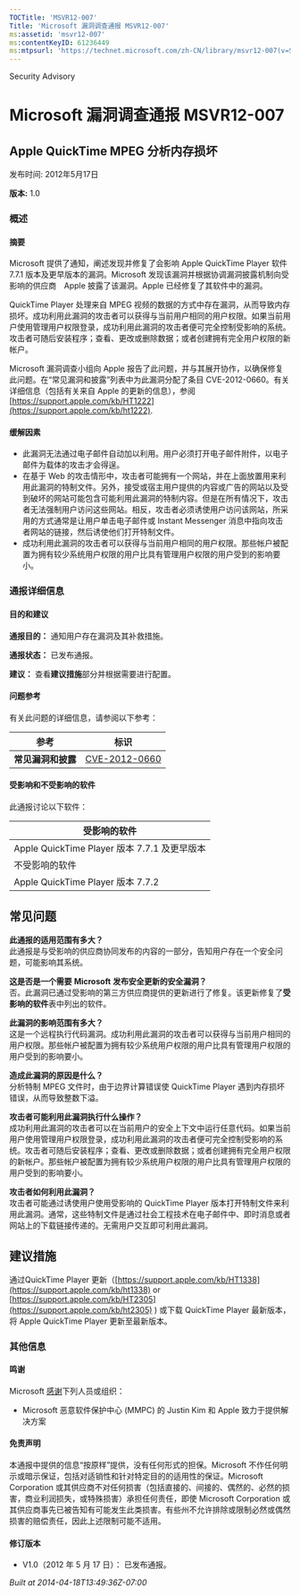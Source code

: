 ```yaml
---
TOCTitle: 'MSVR12-007'
Title: 'Microsoft 漏洞调查通报 MSVR12-007'
ms:assetid: 'msvr12-007'
ms:contentKeyID: 61236449
ms:mtpsurl: 'https://technet.microsoft.com/zh-CN/library/msvr12-007(v=Security.10)'
---
```


Security Advisory

Microsoft 漏洞调查通报 MSVR12-007
=================================

Apple QuickTime MPEG 分析内存损坏
---------------------------------

发布时间: 2012年5月17日

**版本:** 1.0

### 概述

#### 摘要

Microsoft 提供了通知，阐述发现并修复了会影响 Apple QuickTime Player 软件 7.7.1 版本及更早版本的漏洞。Microsoft 发现该漏洞并根据协调漏洞披露机制向受影响的供应商　Apple 披露了该漏洞。Apple 已经修复了其软件中的漏洞。

QuickTime Player 处理来自 MPEG 视频的数据的方式中存在漏洞，从而导致内存损坏。成功利用此漏洞的攻击者可以获得与当前用户相同的用户权限。如果当前用户使用管理用户权限登录，成功利用此漏洞的攻击者便可完全控制受影响的系统。攻击者可随后安装程序；查看、更改或删除数据；或者创建拥有完全用户权限的新帐户。

Microsoft 漏洞调查小组向 Apple 报告了此问题，并与其展开协作，以确保修复此问题。在“常见漏洞和披露”列表中为此漏洞分配了条目 CVE-2012-0660。有关详细信息（包括有关来自 Apple 的更新的信息），参阅[https://support.apple.com/kb/HT1222](https://support.apple.com/kb/ht1222).

#### 缓解因素

-   此漏洞无法通过电子邮件自动加以利用。用户必须打开电子邮件附件，以电子邮件为载体的攻击才会得逞。
-   在基于 Web 的攻击情形中，攻击者可能拥有一个网站，并在上面放置用来利用此漏洞的特制文件。另外，接受或宿主用户提供的内容或广告的网站以及受到破坏的网站可能包含可能利用此漏洞的特制内容。但是在所有情况下，攻击者无法强制用户访问这些网站。相反，攻击者必须诱使用户访问该网站，所采用的方式通常是让用户单击电子邮件或 Instant Messenger 消息中指向攻击者网站的链接，然后诱使他们打开特制文件。
-   成功利用此漏洞的攻击者可以获得与当前用户相同的用户权限。那些帐户被配置为拥有较少系统用户权限的用户比具有管理用户权限的用户受到的影响要小。

### 通报详细信息

#### 目的和建议

**通报目的：** 通知用户存在漏洞及其补救措施。

**通报状态：** 已发布通报。

**建议：** 查看**建议措施**部分并根据需要进行配置。

#### 问题参考

有关此问题的详细信息，请参阅以下参考：

| 参考               | 标识                                                                             |
|--------------------|----------------------------------------------------------------------------------|
| **常见漏洞和披露** | [CVE-2012-0660](https://www.cve.mitre.org/cgi-bin/cvename.cgi?name=cve-2012-0660) |

#### 受影响和不受影响的软件

此通报讨论以下软件：

| 受影响的软件                                 |
|----------------------------------------------|
| Apple QuickTime Player 版本 7.7.1 及更早版本 |
| 不受影响的软件                               |
| Apple QuickTime Player 版本 7.7.2            |

常见问题
--------


**此通报的适用范围有多大？**  
此通报是与受影响的供应商协同发布的内容的一部分，告知用户存在一个安全问题，可能影响其系统。

**这是否是一个需要** **Microsoft** **发布安全更新的安全漏洞？**  
否。此漏洞已通过受影响的第三方供应商提供的更新进行了修复。该更新修复了**受影响的软件**表中列出的软件。

**此漏洞的影响范围有多大？**  
这是一个远程执行代码漏洞。成功利用此漏洞的攻击者可以获得与当前用户相同的用户权限。那些帐户被配置为拥有较少系统用户权限的用户比具有管理用户权限的用户受到的影响要小。

**造成此漏洞的原因是什么？**  
分析特制 MPEG 文件时，由于边界计算错误使 QuickTime Player 遇到内存损坏错误，从而导致整数下溢。

**攻击者可能利用此漏洞执行什么操作？**  
成功利用此漏洞的攻击者可以在当前用户的安全上下文中运行任意代码。如果当前用户使用管理用户权限登录，成功利用此漏洞的攻击者便可完全控制受影响的系统。攻击者可随后安装程序；查看、更改或删除数据；或者创建拥有完全用户权限的新帐户。那些帐户被配置为拥有较少系统用户权限的用户比具有管理用户权限的用户受到的影响要小。

**攻击者如何利用此漏洞？**  
攻击者可能通过诱使用户使用受影响的 QuickTime Player 版本打开特制文件来利用此漏洞。通常，这些特制文件是通过社会工程技术在电子邮件中、即时消息或者网站上的下载链接传递的。无需用户交互即可利用此漏洞。

建议措施
--------


通过QuickTime Player 更新（[https://support.apple.com/kb/HT1338](https://support.apple.com/kb/ht1338) or [https://support.apple.com/kb/HT2305](https://support.apple.com/kb/ht2305) ) 或下载 QuickTime Player 最新版本，将 Apple QuickTime Player 更新至最新版本。

### 其他信息

#### 鸣谢

Microsoft [感谢](https://go.microsoft.com/fwlink/?linkid=21127)下列人员或组织：

-   Microsoft 恶意软件保护中心 (MMPC) 的 Justin Kim 和 Apple 致力于提供解决方案

#### 免责声明

本通报中提供的信息“按原样”提供，没有任何形式的担保。Microsoft 不作任何明示或暗示保证，包括对适销性和针对特定目的的适用性的保证。Microsoft Corporation 或其供应商不对任何损害（包括直接的、间接的、偶然的、必然的损害，商业利润损失，或特殊损害）承担任何责任，即使 Microsoft Corporation 或其供应商事先已被告知有可能发生此类损害。有些州不允许排除或限制必然或偶然损害的赔偿责任，因此上述限制可能不适用。

#### 修订版本

-   V1.0（2012 年 5 月 17 日）： 已发布通报。

*Built at 2014-04-18T13:49:36Z-07:00*
